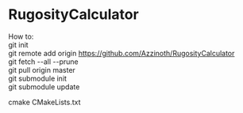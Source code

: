 RugosityCalculator
=====

How to:<br />
git init<br />
git remote add origin https://github.com/Azzinoth/RugosityCalculator<br />
git fetch --all --prune<br />
git pull origin master<br />
git submodule init<br />
git submodule update<br />

cmake CMakeLists.txt